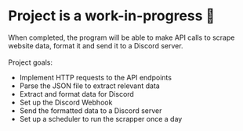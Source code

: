 # Project is a work-in-progress 🔨

When completed, the program will be able to make API calls to scrape website data, format it and send it to a Discord server. <br/>
<br/>Project goals:
- Implement HTTP requests to the API endpoints
- Parse the JSON file to extract relevant data
- Extract and format data for Discord
- Set up the Discord Webhook
- Send the formatted data to a Discord server
- Set up a scheduler to run the scrapper once a day
